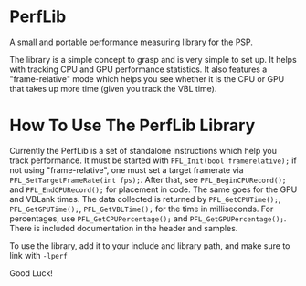 # PerfLib
A small and portable performance measuring library for the PSP. 

The library is a simple concept to grasp and is very simple to set up. It helps with tracking CPU and GPU performance statistics. It also features a "frame-relative" mode which helps you see whether it is the CPU or GPU that takes up more time (given you track the VBL time).

# How To Use The PerfLib Library
Currently the PerfLib is a set of standalone instructions which help you track performance. It must be started with `PFL_Init(bool framerelative);` if not using "frame-relative", one must set a target framerate via `PFL_SetTargetFrameRate(int fps);`. After that, see `PFL_BeginCPURecord();` and `PFL_EndCPURecord();` for placement in code. The same goes for the GPU and VBLank times. The data collected is returned by `PFL_GetCPUTime();`, `PFL_GetGPUTime();`, `PFL_GetVBLTime();` for the time in milliseconds. For percentages, use `PFL_GetCPUPercentage();` and `PFL_GetGPUPercentage();`. There is included documentation in the header and samples.

To use the library, add it to your include and library path, and make sure to link with `-lperf`

Good Luck!
